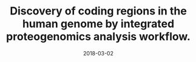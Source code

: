 ---
doi: 10.1038/s41467-018-03311-y
journal: Nature communications
title: Discovery of coding regions in the human genome by integrated proteogenomics analysis workflow.
date: 2018-03-02
authors: Zhu, Y, Orre, LM, Johansson, HJ, Huss, M, Boekel, J, Vesterlund, M, Fernandez-Woodbridge, A, Branca, RMM, Lehtiö, J
---